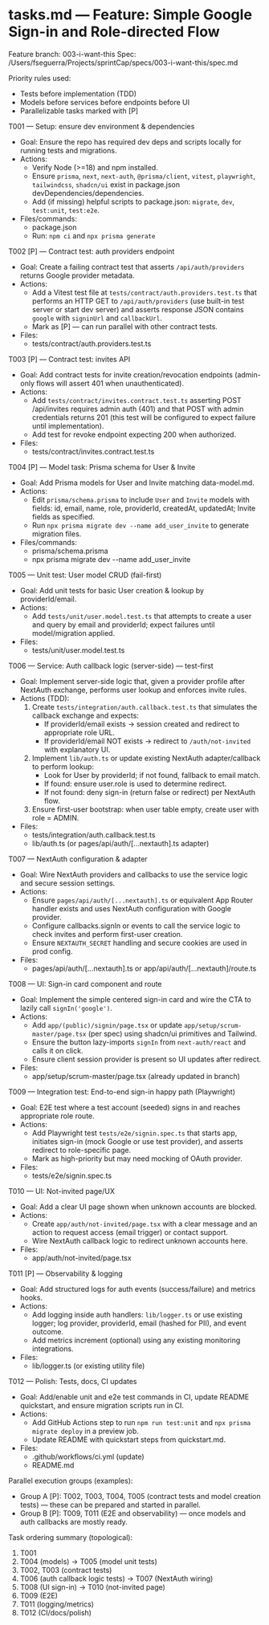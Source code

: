 # tasks.md — Feature: Simple Google Sign-in and Role-directed Flow

Feature branch: 003-i-want-this
Spec: /Users/fseguerra/Projects/sprintCap/specs/003-i-want-this/spec.md

Priority rules used:
- Tests before implementation (TDD)
- Models before services before endpoints before UI
- Parallelizable tasks marked with [P]

T001 — Setup: ensure dev environment & dependencies
- Goal: Ensure the repo has required dev deps and scripts locally for running tests and migrations.
- Actions:
  - Verify Node (>=18) and npm installed.
  - Ensure `prisma`, `next`, `next-auth`, `@prisma/client`, `vitest`, `playwright`, `tailwindcss`, `shadcn/ui` exist in package.json devDependencies/dependencies.
  - Add (if missing) helpful scripts to package.json: `migrate`, `dev`, `test:unit`, `test:e2e`.
- Files/commands:
  - package.json
  - Run: `npm ci` and `npx prisma generate`

T002 [P] — Contract test: auth providers endpoint
- Goal: Create a failing contract test that asserts `/api/auth/providers` returns Google provider metadata.
- Actions:
  - Add a Vitest test file at `tests/contract/auth.providers.test.ts` that performs an HTTP GET to `/api/auth/providers` (use built-in test server or start dev server) and asserts response JSON contains `google` with `signinUrl` and `callbackUrl`.
  - Mark as [P] — can run parallel with other contract tests.
- Files:
  - tests/contract/auth.providers.test.ts

T003 [P] — Contract test: invites API
- Goal: Add contract tests for invite creation/revocation endpoints (admin-only flows will assert 401 when unauthenticated).
- Actions:
  - Add `tests/contract/invites.contract.test.ts` asserting POST /api/invites requires admin auth (401) and that POST with admin credentials returns 201 (this test will be configured to expect failure until implementation).
  - Add test for revoke endpoint expecting 200 when authorized.
- Files:
  - tests/contract/invites.contract.test.ts

T004 [P] — Model task: Prisma schema for User & Invite
- Goal: Add Prisma models for User and Invite matching data-model.md.
- Actions:
  - Edit `prisma/schema.prisma` to include `User` and `Invite` models with fields: id, email, name, role, providerId, createdAt, updatedAt; Invite fields as specified.
  - Run `npx prisma migrate dev --name add_user_invite` to generate migration files.
- Files/commands:
  - prisma/schema.prisma
  - npx prisma migrate dev --name add_user_invite

T005 — Unit test: User model CRUD (fail-first)
- Goal: Add unit tests for basic User creation & lookup by providerId/email.
- Actions:
  - Add `tests/unit/user.model.test.ts` that attempts to create a user and query by email and providerId; expect failures until model/migration applied.
- Files:
  - tests/unit/user.model.test.ts

T006 — Service: Auth callback logic (server-side) — test-first
- Goal: Implement server-side logic that, given a provider profile after NextAuth exchange, performs user lookup and enforces invite rules.
- Actions (TDD):
  1. Create `tests/integration/auth.callback.test.ts` that simulates the callback exchange and expects:
     - If providerId/email exists -> session created and redirect to appropriate role URL.
     - If providerId/email NOT exists -> redirect to `/auth/not-invited` with explanatory UI.
  2. Implement `lib/auth.ts` or update existing NextAuth adapter/callback to perform lookup:
     - Look for User by providerId; if not found, fallback to email match.
     - If found: ensure user.role is used to determine redirect.
     - If not found: deny sign-in (return false or redirect) per NextAuth flow.
  3. Ensure first-user bootstrap: when user table empty, create user with role = ADMIN.
- Files:
  - tests/integration/auth.callback.test.ts
  - lib/auth.ts (or pages/api/auth/[...nextauth].ts adapter)

T007 — NextAuth configuration & adapter
- Goal: Wire NextAuth providers and callbacks to use the service logic and secure session settings.
- Actions:
  - Ensure `pages/api/auth/[...nextauth].ts` or equivalent App Router handler exists and uses NextAuth configuration with Google provider.
  - Configure callbacks.signIn or events to call the service logic to check invites and perform first-user creation.
  - Ensure `NEXTAUTH_SECRET` handling and secure cookies are used in prod config.
- Files:
  - pages/api/auth/[...nextauth].ts or app/api/auth/[...nextauth]/route.ts

T008 — UI: Sign-in card component and route
- Goal: Implement the simple centered sign-in card and wire the CTA to lazily call `signIn('google')`.
- Actions:
  - Add `app/(public)/signin/page.tsx` or update `app/setup/scrum-master/page.tsx` (per spec) using shadcn/ui primitives and Tailwind.
  - Ensure the button lazy-imports `signIn` from `next-auth/react` and calls it on click.
  - Ensure client session provider is present so UI updates after redirect.
- Files:
  - app/setup/scrum-master/page.tsx (already updated in branch)

T009 — Integration test: End-to-end sign-in happy path (Playwright)
- Goal: E2E test where a test account (seeded) signs in and reaches appropriate role route.
- Actions:
  - Add Playwright test `tests/e2e/signin.spec.ts` that starts app, initiates sign-in (mock Google or use test provider), and asserts redirect to role-specific page.
  - Mark as high-priority but may need mocking of OAuth provider.
- Files:
  - tests/e2e/signin.spec.ts

T010 — UI: Not-invited page/UX
- Goal: Add a clear UI page shown when unknown accounts are blocked.
- Actions:
  - Create `app/auth/not-invited/page.tsx` with a clear message and an action to request access (email trigger) or contact support.
  - Wire NextAuth callback logic to redirect unknown accounts here.
- Files:
  - app/auth/not-invited/page.tsx

T011 [P] — Observability & logging
- Goal: Add structured logs for auth events (success/failure) and metrics hooks.
- Actions:
  - Add logging inside auth handlers: `lib/logger.ts` or use existing logger; log provider, providerId, email (hashed for PII), and event outcome.
  - Add metrics increment (optional) using any existing monitoring integrations.
- Files:
  - lib/logger.ts (or existing utility file)

T012 — Polish: Tests, docs, CI updates
- Goal: Add/enable unit and e2e test commands in CI, update README quickstart, and ensure migration scripts run in CI.
- Actions:
  - Add GitHub Actions step to run `npm run test:unit` and `npx prisma migrate deploy` in a preview job.
  - Update README with quickstart steps from quickstart.md.
- Files:
  - .github/workflows/ci.yml (update)
  - README.md

Parallel execution groups (examples):
- Group A [P]: T002, T003, T004, T005 (contract tests and model creation tests) — these can be prepared and started in parallel.
- Group B [P]: T009, T011 (E2E and observability) — once models and auth callbacks are mostly ready.

Task ordering summary (topological):
1. T001
2. T004 (models) -> T005 (model unit tests)
3. T002, T003 (contract tests)
4. T006 (auth callback logic tests) -> T007 (NextAuth wiring)
5. T008 (UI sign-in) -> T010 (not-invited page)
6. T009 (E2E)
7. T011 (logging/metrics)
8. T012 (CI/docs/polish)
